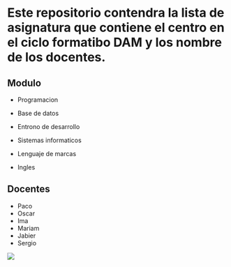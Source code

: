 # Este repositorio contendra la lista de asignatura que contiene el centro en el ciclo formatibo DAM y los nombre de los docentes.

## Modulo

* Programacion

* Base de datos

* Entrono de desarrollo

* Sistemas informaticos

* Lenguaje de marcas

* Ingles

## Docentes

* Paco
* Oscar
* Ima
* Mariam
* Jabier
* Sergio

![](https://portal.edu.gva.es/faustibarbera/wp-content/uploads/sites/1403/2022/03/cropped-logoinstituto.jpeg)
